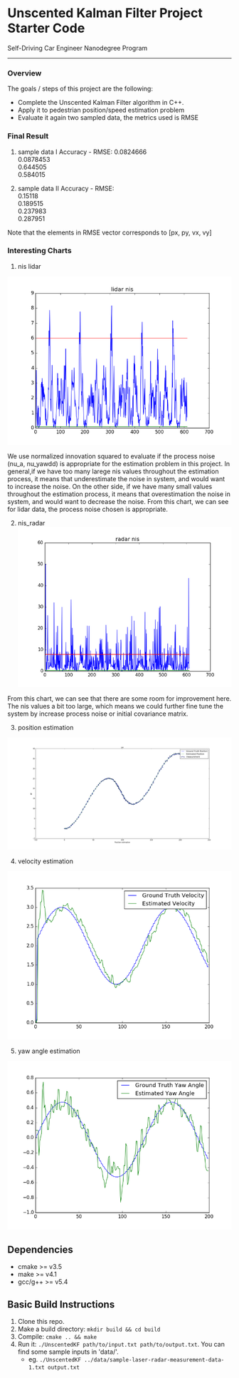 # Unscented Kalman Filter Project Starter Code
Self-Driving Car Engineer Nanodegree Program

---

### Overview
The goals / steps of this project are the following:  

* Complete the Unscented Kalman Filter algorithm in C++.
* Apply it to pedestrian position/speed estimation problem 
* Evaluate it again two sampled data, the metrics used is RMSE

### Final Result

1. sample data I
Accuracy - RMSE: 
0.0824666  
0.0878453  
0.644505  
0.584015  

2. sample data II
Accuracy - RMSE:  
0.15118  
0.189515  
0.237983  
0.287951  

Note that the elements in RMSE vector corresponds to [px, py, vx, vy]  

### Interesting Charts

1. nis lidar

![nis lidar](https://github.com/LevinJ/CarND-Unscented-Kalman-Filter-Project/blob/master/nis_lidar.png)

We use normalized innovation squared to evaluate if the process noise (nu_a, nu_yawdd) is appropriate for the estimation problem in this project. In general,if we have too many larege nis values throughout the estimation process, it means that underestimate the noise in system, and would want to increase the noise. On the other side, if we have many small values throughout the estimation process, it means that overestimation the noise in system, and would want to decrease the noise. From this chart, we can see for lidar data, the process noise chosen is appropriate.  

2. nis_radar
![nis_radar](https://github.com/LevinJ/CarND-Unscented-Kalman-Filter-Project/blob/master/nis_radar.png)

From this chart, we can see that there are some room for improvement here. The nis values a bit too large, which means we could further fine tune the system by increase process noise or initial covariance matrix.  

3. position estimation  

![position estimation](https://github.com/LevinJ/CarND-Unscented-Kalman-Filter-Project/blob/master/position_estimation_2.png)

4. velocity estimation

![velocity estimation](https://github.com/LevinJ/CarND-Unscented-Kalman-Filter-Project/blob/master/velocity_estimation.png)

5. yaw angle estimation

![yaw angle estimation](https://github.com/LevinJ/CarND-Unscented-Kalman-Filter-Project/blob/master/yaw_angle_estimation.png)


## Dependencies

* cmake >= v3.5
* make >= v4.1
* gcc/g++ >= v5.4

## Basic Build Instructions

1. Clone this repo.
2. Make a build directory: `mkdir build && cd build`
3. Compile: `cmake .. && make`
4. Run it: `./UnscentedKF path/to/input.txt path/to/output.txt`. You can find
   some sample inputs in 'data/'.
    - eg. `./UnscentedKF ../data/sample-laser-radar-measurement-data-1.txt output.txt`
